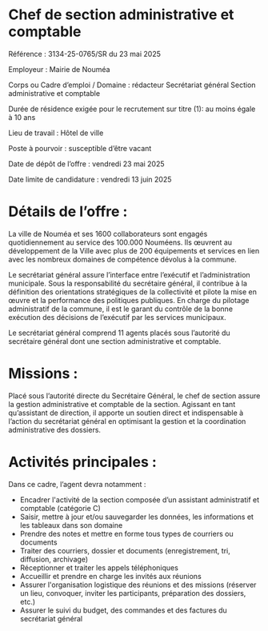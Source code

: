 # Chef de section administrative et comptable

Référence : 3134-25-0765/SR du 23 mai 2025

Employeur : Mairie de Nouméa

Corps ou Cadre d’emploi / Domaine : rédacteur Secrétariat général Section administrative et comptable

Durée de résidence exigée pour le recrutement sur titre (1): au moins égale à 10 ans

Lieu de travail : Hôtel de ville

Poste à pourvoir : susceptible d’être vacant

Date de dépôt de l’offre : vendredi 23 mai 2025

Date limite de candidature : vendredi 13 juin 2025

# Détails de l’offre :

La ville de Nouméa et ses 1600 collaborateurs sont engagés quotidiennement au service des 100.000 Nouméens. Ils œuvrent au développement de la Ville avec plus de 200 équipements et services en lien avec les nombreux domaines de compétence dévolus à la commune.

Le secrétariat général assure l’interface entre l’exécutif et l’administration municipale. Sous la responsabilité du secrétaire général, il contribue à la définition des orientations stratégiques de la collectivité et pilote la mise en œuvre et la performance des politiques publiques. En charge du pilotage administratif de la commune, il est le garant du contrôle de la bonne exécution des décisions de l’exécutif par les services municipaux.

Le secrétariat général comprend 11 agents placés sous l’autorité du secrétaire général dont une section administrative et comptable.

# Missions :

Placé sous l’autorité directe du Secrétaire Général, le chef de section assure la gestion administrative et comptable de la section. Agissant en tant qu’assistant de direction, il apporte un soutien direct et indispensable à l’action du secrétariat général en optimisant la gestion et la coordination administrative des dossiers.

# Activités principales :

Dans ce cadre, l’agent devra notamment :

- Encadrer l'activité de la section composée d’un assistant administratif et comptable (catégorie C)
- Saisir, mettre à jour et/ou sauvegarder les données, les informations et les tableaux dans son domaine
- Prendre des notes et mettre en forme tous types de courriers ou documents
- Traiter des courriers, dossier et documents (enregistrement, tri, diffusion, archivage)
- Réceptionner et traiter les appels téléphoniques
- Accueillir et prendre en charge les invités aux réunions
- Assurer l'organisation logistique des réunions et des missions (réserver un lieu, convoquer, inviter les participants, préparation des dossiers, etc.)
- Assurer le suivi du budget, des commandes et des factures du secrétariat général